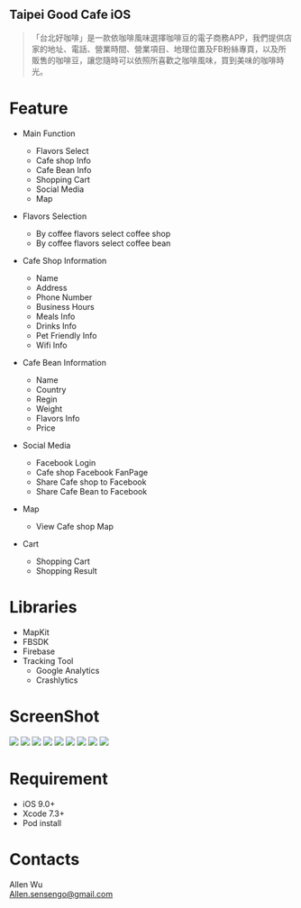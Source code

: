 ## Taipei Good Cafe iOS
> 「台北好咖啡」是一款依咖啡風味選擇咖啡豆的電子商務APP，我們提供店家的地址、電話、營業時間、營業項目、地理位置及FB粉絲專頁，以及所販售的咖啡豆，讓您隨時可以依照所喜歡之咖啡風味，買到美味的咖啡時光。

# Feature
  * Main Function
  	* Flavors Select 
  	* Cafe shop Info
  	* Cafe Bean Info
  	* Shopping Cart
  	* Social Media
  	* Map
	 
  * Flavors Selection
  	* By coffee flavors select coffee shop
  	* By coffee flavors select coffee bean
  
  * Cafe Shop Information
  	* Name
  	* Address
  	* Phone Number
  	* Business Hours
  	* Meals Info
  	* Drinks Info
  	* Pet Friendly Info
  	* Wifi Info

  * Cafe Bean Information
  	* Name
  	* Country
  	* Regin
  	* Weight
  	* Flavors Info
  	* Price

  * Social Media
  	* Facebook Login	
  	* Cafe shop Facebook FanPage 
  	* Share Cafe shop to Facebook
  	* Share Cafe Bean to Facebook

  * Map
  	* View Cafe shop Map

  * Cart
  	* Shopping Cart
  	* Shopping Result 
  	   
# Libraries
  * MapKit
  * FBSDK
  * Firebase
  * Tracking Tool
    * Google Analytics
    * Crashlytics


# ScreenShot
![](http://i.imgur.com/m7kvVCSl.png)
![](http://i.imgur.com/aeqBltGl.png)
![](http://i.imgur.com/nNlUZyMl.png)
![](http://i.imgur.com/bnReg0Yl.png)
![](http://i.imgur.com/zBRoJo7l.png)
![](http://i.imgur.com/S5y2nvml.png)
![](http://i.imgur.com/10salbzl.png)
![](http://i.imgur.com/wr1a6Pdl.png)
![](http://i.imgur.com/UW64jaRl.png)


# Requirement
  * iOS 9.0+
  * Xcode 7.3+
  * Pod install

# Contacts
Allen Wu
<br>Allen.sensengo@gmail.com
